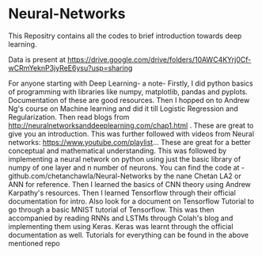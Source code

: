 # Neural-Networks
This Repositry contains all the codes to brief introduction towards deep learning.

Data is present at https://drive.google.com/drive/folders/10AWC4KYrj0Cf-wCRmYeknP3jyReE6ysu?usp=sharing

For anyone starting with Deep Learning- a note- 
Firstly, I did python basics of programming with libraries like numpy, matplotlib, pandas and pyplots. Documentation of these are good resources. Then I hopped on to Andrew Ng's course on Machine learning and did it till Logistic Regression and Regularization. Then read blogs from http://neuralnetworksanddeeplearning.com/chap1.html . These are great to give you an introduction. This was further followed with videos from Neural networks: https://www.youtube.com/playlist...
These are great for a better conceptual and mathematical understanding. This was followed by implementing a neural network on python using just the basic library of numpy of one layer and n number of neurons. You can find the code at - github.com/chetanchawla/Neural-Networks by the nane Chetan LA2 or ANN for reference. Then I learned the basics of CNN theory using Andrew Karpathy's resources. Then I learned Tensorflow through their official documentation for intro. Also look for a document on Tensorflow Tutorial to go through a basic MNIST tutorial of Tensorflow. This was then accompanied by reading RNNs and LSTMs through Colah's blog and implementing them using Keras. Keras was learnt through the official documentation as well. Tutorials for everything can be found in the above mentioned repo

